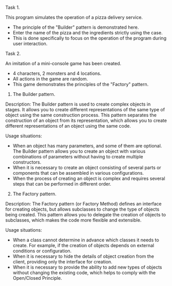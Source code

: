 Task 1.

This program simulates the operation of a pizza delivery service.
 * The principle of the "Builder" pattern is demonstrated here.
 * Enter the name of the pizza and the ingredients strictly using the case.
 * This is done specifically to focus on the operation of the program during user interaction.

Task 2.

An imitation of a mini-console game has been created.
 * 4 characters, 2 monsters and 4 locations.
 * All actions in the game are random.
 * This game demonstrates the principles of the "Factory" pattern.


1. The Builder pattern.

Description: 
The Builder pattern is used to create complex objects in stages.
It allows you to create different representations of the same type of object using the same construction process.
This pattern separates the construction of an object from its representation, which allows you to create different representations of an object using the same code.

Usage situations:

 * When an object has many parameters, and some of them are optional. The Builder pattern allows you to create an object with various combinations of parameters without having to create multiple constructors.
 * When it is necessary to create an object consisting of several parts or components that can be assembled in various configurations.
 * When the process of creating an object is complex and requires several steps that can be performed in different order.


2. The Factory pattern.

Description: 
The Factory pattern (or Factory Method) defines an interface for creating objects, but allows subclasses to change the type of objects being created.
This pattern allows you to delegate the creation of objects to subclasses, which makes the code more flexible and extensible.

Usage situations:

 * When a class cannot determine in advance which classes it needs to create. For example, if the creation of objects depends on external conditions or configuration.
 * When it is necessary to hide the details of object creation from the client, providing only the interface for creation.
 * When it is necessary to provide the ability to add new types of objects without changing the existing code, which helps to comply with the Open/Closed Principle.
